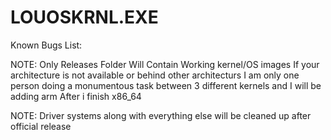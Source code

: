 # LOUOSKRNL.EXE

Known Bugs List:


NOTE: Only Releases Folder Will Contain Working kernel/OS images
If your architecture is not available or behind other architecturs
I am only one person doing a monumentous task between 3 different 
kernels and I will be adding arm After i finish x86_64

NOTE: Driver systems along with everything else will be cleaned up after
official release
